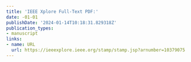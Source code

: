```yaml
---
title: 'IEEE Xplore Full-Text PDF:'
date: -01-01
publishDate: '2024-01-14T10:18:31.829318Z'
publication_types:
- manuscript
links:
- name: URL
  url: https://ieeexplore.ieee.org/stamp/stamp.jsp?arnumber=10379075
---
```

